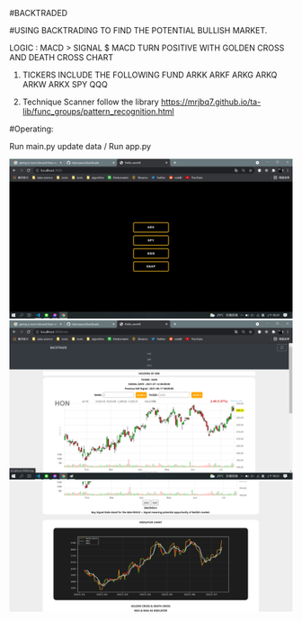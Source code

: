 #BACKTRADED

#USING BACKTRADING TO FIND THE POTENTIAL BULLISH MARKET.

LOGIC :
MACD > SIGNAL $ MACD TURN POSITIVE WITH GOLDEN CROSS AND DEATH CROSS CHART


1. TICKERS INCLUDE THE FOLLOWING FUND
   ARKK ARKF ARKG ARKQ ARKW ARKX
   SPY
   QQQ

2. Technique Scanner follow the library
   https://mrjbq7.github.io/ta-lib/func_groups/pattern_recognition.html

#Operating:

Run main.py update data / Run app.py

<img src="data/1.png" />
<img src=data/2.png />
<img src=data/3.png />
